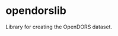 <!--
SPDX-FileCopyrightText: 2023 German Aerospace Center

SPDX-License-Identifier: CC-BY-4.0
-->

# opendorslib

Library for creating the OpenDORS dataset.
